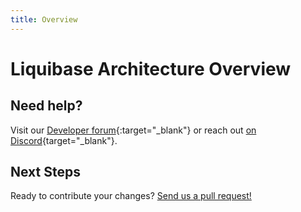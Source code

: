 ```yaml
---
title: Overview
---
```


# Liquibase Architecture Overview

## Need help?

Visit our [Developer forum](https://forum.liquibase.org/c/liquibase-development/){:target="_blank"} or reach
out [on Discord](https://discord.gg/pDB5DfE){target="_blank"}.

## Next Steps

Ready to contribute your changes? [Send us a pull request!](../get-started/create-pr.md)